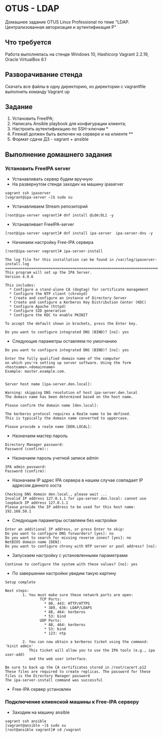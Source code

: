 # OTUS - LDAP
Домашнее задание OTUS Linux Professional по теме "LDAP. Централизованная авторизация и аутентификация P"

## Что требуется
Работа выполнялась на стенде Windows 10, Hashicorp Vagrant 2.2.19, Oracle VirtualBox 6.1

## Разворачивание стенда
Скачать все файлы в одну директорию, из директории с vagrantfile выполнить команду Vagrant up

## Задание
1. Установить FreeIPA;
2. Написать Ansible playbook для конфигурации клиента; 
3. Настроить аутентификацию по SSH-ключам *
4. Firewall должен быть включен на сервере и на клиенте **
5. Формат сдачи ДЗ - vagrant + ansible

## Выполнение домашнего задания
### Установить FreeIPA server 
* Устанавливать сервер будем вручную
* На развернутом стенде заходиv на машину ipaserver
```
vagrant ssh ipaserver
[vagrant@ipa-server ~]$ sudo su
```
* Устанавливаем Stream репозиторий
```
[root@ipa-server vagrant]# dnf install @idm:DL1 -y
```
* Устанавливает FreeIPA-server
```
[root@ipa-server vagrant]# dnf install ipa-server  ipa-server-dns -y
```
* Начинаем настройку Free-IPA сервера
```
[root@ipa-server vagrant]# ipa-server-install

The log file for this installation can be found in /var/log/ipaserver-install.log
==============================================================================
This program will set up the IPA Server.
Version 4.9.6

This includes:
  * Configure a stand-alone CA (dogtag) for certificate management
  * Configure the NTP client (chronyd)
  * Create and configure an instance of Directory Server
  * Create and configure a Kerberos Key Distribution Center (KDC)
  * Configure Apache (httpd)
  * Configure SID generation
  * Configure the KDC to enable PKINIT

To accept the default shown in brackets, press the Enter key.

Do you want to configure integrated DNS (BIND)? [no]: yes
```
* Следующие параметры оставляем по умолчанию
```
Do you want to configure integrated DNS (BIND)? [no]: yes

Enter the fully qualified domain name of the computer
on which you're setting up server software. Using the form
<hostname>.<domainname>
Example: master.example.com.


Server host name [ipa-server.den.local]:
```
```
Warning: skipping DNS resolution of host ipa-server.den.local
The domain name has been determined based on the host name.

Please confirm the domain name [den.local]:
```
```
The kerberos protocol requires a Realm name to be defined.
This is typically the domain name converted to uppercase.

Please provide a realm name [DEN.LOCAL]:
```
* Назначаем мастер пароль
```
Directory Manager password:
Password (confirm)::
```
* Назначаем пароль учетной записи admin
```
IPA admin password:
Password (confirm):
```
* Назначаем IP адрес IPA сервера в нашем случае совпадает IP адресом данного хоста
```
Checking DNS domain den.local., please wait ...
Invalid IP address 127.0.1.1 for ipa-server.den.local: cannot use loopback IP address 127.0.1.1
Please provide the IP address to be used for this host name: 192.168.50.1
```
* Следующие параметры оставляем без настройки
```
Enter an additional IP address, or press Enter to skip:
Do you want to configure DNS forwarders? [yes]: no
Do you want to search for missing reverse zones? [yes]: no
NetBIOS domain name [DEN]:
Do you want to configure chrony with NTP server or pool address? [no]:
```
* Запускаем настройку с установленными параметрами
```
Continue to configure the system with these values? [no]: yes
```
* По завершении настройки увидим такую картину
```
Setup complete

Next steps:
        1. You must make sure these network ports are open:
                TCP Ports:
                  * 80, 443: HTTP/HTTPS
                  * 389, 636: LDAP/LDAPS
                  * 88, 464: kerberos
                  * 53: bind
                UDP Ports:
                  * 88, 464: kerberos
                  * 53: bind
                  * 123: ntp

        2. You can now obtain a kerberos ticket using the command: 'kinit admin'
           This ticket will allow you to use the IPA tools (e.g., ipa user-add)
           and the web user interface.

Be sure to back up the CA certificates stored in /root/cacert.p12
These files are required to create replicas. The password for these
files is the Directory Manager password
The ipa-server-install command was successful
```
* Free-IPA сервер установлен

### Подключение клиенской машины к Free-IPA серверу
* Заходим на машину ansible
```
vagrant ssh ansible
[vagrant@ansible ~]$ sudo su
[root@ansible vagrant]# cd /vagrant
```
 
